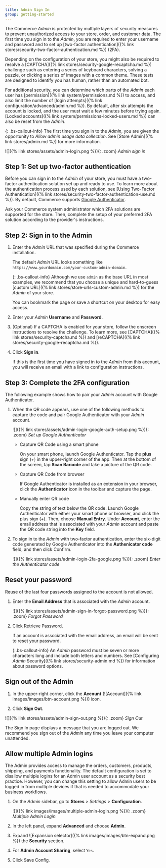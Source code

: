 ```yaml
---
title: Admin Sign In
group: getting-started
---
```


The Commerce _Admin_ is protected by multiple layers of security measures to prevent unauthorized access to your store, order, and customer data. The first time you sign in to the _Admin_, you are required to enter your username and password and to set up [two-factor authentication]({% link stores/security-two-factor-authentication.md %}) (2FA).

Depending on the configuration of your store, you might also be required to resolve a [CAPTCHA]({% link stores/security-google-recaptcha.md %}) challenge such as entering a series of keyboard characters, solving a puzzle, or clicking a series of images with a common theme. These tests are designed to identify you has human, rather than an automated bot.

For additional security, you can determine which parts of the _Admin_ each user has [permission]({% link system/permissions.md %}) to access, and also limit the number of [login attempts]({% link configuration/advanced/admin.md %}). By default, after six attempts the account is locked, and the user must wait a few minutes before trying again. [Locked accounts]({% link system/permissions-locked-users.md %}) can also be reset from the _Admin_.

{: .bs-callout-info}
The first time you sign in to the _Admin_, you are given the opportunity to _Allow admin usage data collection_. See [Store Admin]({% link stores/admin.md %}) for more information.

![]({% link stores/assets/admin-login.png %}){: .zoom}
_Admin sign in_

## Step 1: Set up two-factor authentication

Before you can sign in to the _Admin_ of your store, you must have a two-factor authentication solution set up and ready to use. To learn more about the authentication process used by each solution, see [Using Two-Factor Authentication]({% link stores/security-two-factor-authentication-use.md %}). By default, Commerce supports [Google Authenticator][1].

Ask your Commerce system administrator which 2FA solutions are supported for the store. Then, complete the setup of your preferred 2FA solution according to the provider's instructions.

## Step 2: Sign in to the Admin

1. Enter the _Admin_ URL that was specified during the Commerce installation.

   The default _Admin_ URL looks something like `https://www.yourdomain.com/your-custom-admin-domain`.

   {: .bs-callout-info}
   Although we use `admin` as the base URL in most examples, we recommend that you choose a unique and hard-to-guess [custom URL]({% link stores/store-urls-custom-admin.md %}) for the _Admin_ of your store.

   You can bookmark the page or save a shortcut on your desktop for easy access.

1. Enter your _Admin_ **Username** and **Password**.

1. (Optional) If a CAPTCHA is enabled for your store, follow the onscreen instructions to resolve the challenge. To learn more, see [CAPTCHA]({% link stores/security-captcha.md %}) and [reCAPTCHA]({% link stores/security-google-recaptcha.md %}).

1. Click **Sign in**.

   If this is the first time you have signed in to the _Admin_ from this account, you will receive an email with a link to configuration instructions.

## Step 3: Complete the 2FA configuration

The following example shows how to pair your _Admin_ account with Google Authenticator.

1. When the QR code appears, use one of the following methods to capture the code and pair Google Authenticator with your _Admin_ account.

   ![]({% link stores/assets/admin-login-google-auth-setup.png %}){: .zoom}
   _Set up Google Authenticator_

   - Capture QR Code using a smart phone

      On your smart phone, launch Google Authenticator. Tap the **plus** sign (+) in the upper-right corner of the app. Then at the bottom of the screen, tap **Scan Barcode** and take a picture of the QR code.

   - Capture QR Code from browser

      If Google Authenticator is installed as an extension in your browser, click the **Authenticator** icon in the toolbar and capture the page.

   - Manually enter QR code

      Copy the string of text below the QR code. Launch Google Authenticator with either your smart phone or browser, and click the plus sign (+). Then, choose **Manual Entry**. Under **Account**, enter the email address that is associated with your _Admin_ account and paste the QR code string into the **Key** field.

1. To sign in to the _Admin_ with two-factor authentication, enter the six-digit code generated by Google Authenticator into the **Authenicator code** field, and then click <span class="btn">Confirm</span>.

   ![]({% link stores/assets/admin-login-2fa-google.png %}){: .zoom}
   _Enter the Authenticator code_

## Reset your password

Reuse of the last four passwords assigned to the account is not allowed.

1. Enter the **Email Address** that is associated with the _Admin_ account.

   ![]({% link stores/assets/admin-sign-in-forgot-password.png %}){: .zoom}
   _Forgot Password_

1. Click <span class="btn">Retrieve Password</span>.

   If an account is associated with the email address, an email will be sent to reset your password.

   {:.bs-callout-info}
   An _Admin_ password must be seven or more characters long and include both letters and numbers. See [Configuring _Admin_ Security]({% link stores/security-admin.md %}) for information about password options.

## Sign out of the Admin

1. In the upper-right corner, click the **Account** (![Account]({% link images/images/btn-account.png %})) icon.

1. Click **Sign Out**.

![]({% link stores/assets/admin-sign-out.png %}){: .zoom}
_Sign Out_

The Sign In page displays a message that you are logged out. We recommend you sign out of the _Admin_ any time you leave your computer unattended.

## Allow multiple Admin logins

The Admin provides access to manage the orders, customers, products, shipping, and payments functionality. The default configuration is set to disallow multiple logins for an Admin user account as a security best practice. However, you can change this setting to allow Admin users to be logged in from multiple devices if that is needed to accommodate your business workflows.

1. On the _Admin_ sidebar, go to **Stores** > _Settings_ > **Configuration**.

    ![]({% link images/images/multiple-admin-login.png %}){: .zoom}
    _Multiple Admin Login_

1. In the left panel, expand **Advanced** and choose **Admin**.

1. Expand ![Expansion selector]({% link images/images/btn-expand.png %}) the **Security** section.

1. For **Admin Account Sharing**, select `Yes`.

1. Click <span class="btn">Save Config</span>.

[1]: https://play.google.com/store/apps/details?id=com.google.android.apps.authenticator2&hl=en_US
